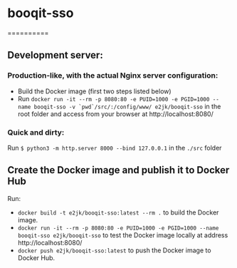 # booqit-sso
==========

## Development server:

### Production-like, with the actual Nginx server configuration:

* Build the Docker image (first two steps listed below)
* Run ``docker run -it --rm -p 8080:80 -e PUID=1000 -e PGID=1000 --name booqit-sso -v `pwd`/src/:/config/www/ e2jk/booqit-sso`` in the root folder and access from your browser at http://localhost:8080/

### Quick and dirty:

Run `$ python3 -m http.server 8000 --bind 127.0.0.1` in the `./src` folder

## Create the Docker image and publish it to Docker Hub

Run:

* `docker build -t e2jk/booqit-sso:latest --rm .` to build the Docker image.
* ``docker run -it --rm -p 8080:80 -e PUID=1000 -e PGID=1000 --name booqit-sso e2jk/booqit-sso`` to test the Docker image locally at address http://localhost:8080/
* `docker push e2jk/booqit-sso:latest` to push the Docker image to Docker Hub.
